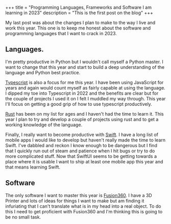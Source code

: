 +++
title = "Programming Languages, Frameworks and Software I am learning in 2023"
description = "This is the first post on the blog"
+++

My last post was about the changes I plan to make to the way I live and work this year. This one is to keep me honest about the software and programming languages that I want to crack in 2023. 

## Languages.

I'm pretty productive in Python but I wouldn't call myself a Python master. I want to change that this year and start to build a deep understanding of the language and Python best practice. 

[Typescript](https://www.typescriptlang.org) is also a focus for me this year. I have been using JavaScript for years and again would count myself as fairly capable at using the language. I dipped my toe into Typescript in 2022 and the benefits are clear but for the couple of projects I used it on I felt I muddled my way through. This year I'll focus on getting a good grip of how to use typescript productively. 

[Rust](https://www.rust-lang.org) has been on my list for ages and I haven't had the time to learn it. This year I plan to try and develop a couple of projects using rust and to get a working knowledge of the language. 

Finally, I really want to become productive with [Swift](https://www.swift.org). I have a long list of mobile apps I would like to develop but haven't really made the time to learn Swift. I've dabbled and reckon I know enough to be dangerous but I find that I quickly run out of steam and patience when I hit bugs or try to do more complicated stuff. Now that SwiftUI seems to be getting towards a place where it is usable I want to ship at least one mobile app this year and that means learning Swift. 

## Software 

The only software I want to master this year is [Fusion360](https://www.autodesk.com/products/fusion-360/overview?term=1-YEAR&tab=subscription). I have a 3D Printer and lots of ideas for things I want to make but am finding it infuriating that I can't translate what is in my head into a real object. To do this I need to get proficient with Fusion360 and I'm thinking this is going to be no small task. 